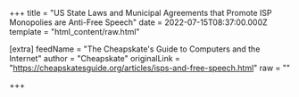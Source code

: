 
+++
title = "US State Laws and Municipal Agreements that Promote ISP Monopolies are Anti-Free Speech"
date = 2022-07-15T08:37:00.000Z
template = "html_content/raw.html"

[extra]
feedName = "The Cheapskate's Guide to Computers and the Internet"
author = "Cheapskate"
originalLink = "https://cheapskatesguide.org/articles/isps-and-free-speech.html"
raw = ""

+++

